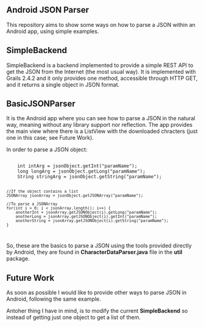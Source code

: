 ## Android JSON Parser
This repository aims to show some ways on how to parse a JSON within an Android app, using simple examples.

## SimpleBackend
SimpleBackend is a backend implemented to provide a simple REST API to get the JSON from the Internet (the most usual way). It is implemented with Grails 2.4.2 and it only provides one method, accessible through HTTP GET, and it returns a single object in JSON format.

## BasicJSONParser
It is the Android app where you can see how to parse a JSON in the natural way, meaning without any library support nor reflection. The app provides the main view where there is a ListView with the downloaded chracters (just one in this case; see Future Work).

In order to parse a JSON object:<br />

<code>
    int intArg = jsonObject.getInt("paramName");
    long longArg = jsonObject.getLong("paramName");
    String stringArg = jsonObject.getString("paramName");

    //If the object contains a list
    JSONArray jsonArray = jsonObject.getJSONArray("paramName");

    //To parse a JSONArray
    for(int i = 0; i < jsonArray.length(); i++) {
        anotherInt = jsonArray.getJSONObject(i).getLong("paramName");
        anotherLong = jsonArray.getJSONObject(i).getInt("paramName");
        anotherString = jsonArray.getJSONObject(i).getString("paramName");
    }
</code>

So, these are the basics to parse a JSON using the tools provided directly by Android, they are found in **CharacterDataParser.java** file in the **util** package.

## Future Work
As soon as possible I would like to provide other ways to parse JSON in Android, following the same example.

Antoher thing I have in mind, is to modify the current **SimpleBackend** so instead of getting just one object to get a list of them.

